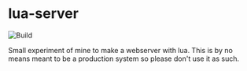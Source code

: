 # lua-server

![Build](https://github.com/PetrusJPrinsloo/lua-server/workflows/Go/badge.svg)

Small experiment of mine to make a webserver with lua. This is by no means meant to be a production system so please don't use it as such.